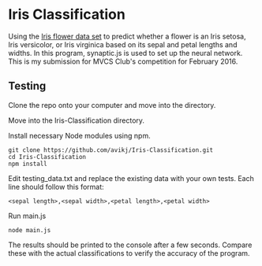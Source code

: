 # Iris Classification
Using the [Iris flower data set](https://en.wikipedia.org/wiki/Iris_flower_data_set) to predict whether a flower is an Iris setosa, Iris versicolor, or Iris virginica based on its sepal and petal lengths and widths. In this program, synaptic.js is used to set up the neural network. This is my submission for MVCS Club's competition for February 2016.

## Testing
Clone the repo onto your computer and move into the directory.

Move into the Iris-Classification directory.

Install necessary Node modules using npm.
```shell
git clone https://github.com/avikj/Iris-Classification.git
cd Iris-Classification
npm install
```
Edit testing_data.txt and replace the existing data with your own tests. Each line should follow this format:
```
<sepal length>,<sepal width>,<petal length>,<petal width>
```
Run main.js
```shell
node main.js
```
The results should be printed to the console after a few seconds. Compare these with the actual classifications to verify the accuracy of the program.
